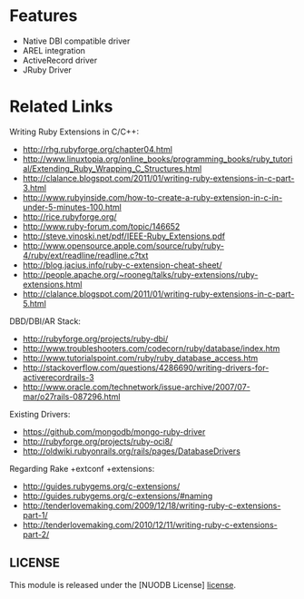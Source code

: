 Features
========

* Native DBI compatible driver
* AREL integration
* ActiveRecord driver
* JRuby Driver

Related Links
=============

Writing Ruby Extensions in C/C++:

* http://rhg.rubyforge.org/chapter04.html
* http://www.linuxtopia.org/online_books/programming_books/ruby_tutorial/Extending_Ruby_Wrapping_C_Structures.html
* http://clalance.blogspot.com/2011/01/writing-ruby-extensions-in-c-part-3.html
* http://www.rubyinside.com/how-to-create-a-ruby-extension-in-c-in-under-5-minutes-100.html
* http://rice.rubyforge.org/
* http://www.ruby-forum.com/topic/146652
* http://steve.vinoski.net/pdf/IEEE-Ruby_Extensions.pdf
* http://www.opensource.apple.com/source/ruby/ruby-4/ruby/ext/readline/readline.c?txt
* http://blog.jacius.info/ruby-c-extension-cheat-sheet/
* http://people.apache.org/~rooneg/talks/ruby-extensions/ruby-extensions.html
* http://clalance.blogspot.com/2011/01/writing-ruby-extensions-in-c-part-5.html

DBD/DBI/AR Stack:

* http://rubyforge.org/projects/ruby-dbi/
* http://www.troubleshooters.com/codecorn/ruby/database/index.htm
* http://www.tutorialspoint.com/ruby/ruby_database_access.htm
* http://stackoverflow.com/questions/4286690/writing-drivers-for-activerecordrails-3
* http://www.oracle.com/technetwork/issue-archive/2007/07-mar/o27rails-087296.html

Existing Drivers:

* https://github.com/mongodb/mongo-ruby-driver
* http://rubyforge.org/projects/ruby-oci8/
* http://oldwiki.rubyonrails.org/rails/pages/DatabaseDrivers

Regarding Rake +extconf +extensions:

* http://guides.rubygems.org/c-extensions/
* http://guides.rubygems.org/c-extensions/#naming
* http://tenderlovemaking.com/2009/12/18/writing-ruby-c-extensions-part-1/
* http://tenderlovemaking.com/2010/12/11/writing-ruby-c-extensions-part-2/

## LICENSE ##

This module is released under the [NUODB License] [license].

[license]: https://github.com/nuodb/nuodb-drivers/blob/master/LICENSE
